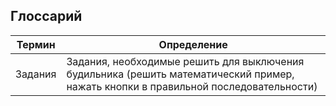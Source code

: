 ## Глоссарий
Термин | Определение 
-------|------------
Задания | Задания, необходимые решить для выключения будильника (решить математический пример, нажать кнопки в правильной последовательности)
